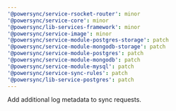 ```yaml
---
'@powersync/service-rsocket-router': minor
'@powersync/service-core': minor
'@powersync/lib-services-framework': minor
'@powersync/service-image': minor
'@powersync/service-module-postgres-storage': patch
'@powersync/service-module-mongodb-storage': patch
'@powersync/service-module-postgres': patch
'@powersync/service-module-mongodb': patch
'@powersync/service-module-mysql': patch
'@powersync/service-sync-rules': patch
'@powersync/lib-service-postgres': patch
---
```


Add additional log metadata to sync requests.
